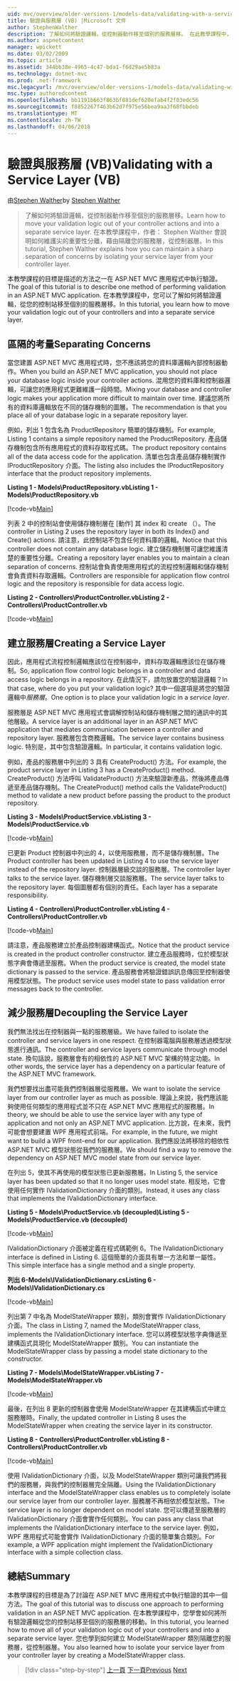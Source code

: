 ```yaml
---
uid: mvc/overview/older-versions-1/models-data/validating-with-a-service-layer-vb
title: 驗證與服務層 (VB) |Microsoft 文件
author: StephenWalther
description: 了解如何將驗證邏輯，從控制器動作移至個別的服務層移。 在此教學課程中，說明作者： Stephen Walther 如何您...
ms.author: aspnetcontent
manager: wpickett
ms.date: 03/02/2009
ms.topic: article
ms.assetid: 344bb38e-4965-4c47-bda1-f6d29ae5b83a
ms.technology: dotnet-mvc
ms.prod: .net-framework
msc.legacyurl: /mvc/overview/older-versions-1/models-data/validating-with-a-service-layer-vb
msc.type: authoredcontent
ms.openlocfilehash: bb1191b663f863bf881def620efab4f2f03edc56
ms.sourcegitcommit: f8852267f463b62d7f975e56bea9aa3f68fbbdeb
ms.translationtype: MT
ms.contentlocale: zh-TW
ms.lasthandoff: 04/06/2018
---
```

<a name="validating-with-a-service-layer-vb"></a><span data-ttu-id="d8f8b-104">驗證與服務層 (VB)</span><span class="sxs-lookup"><span data-stu-id="d8f8b-104">Validating with a Service Layer (VB)</span></span>
====================
<span data-ttu-id="d8f8b-105">由[Stephen Walther](https://github.com/StephenWalther)</span><span class="sxs-lookup"><span data-stu-id="d8f8b-105">by [Stephen Walther](https://github.com/StephenWalther)</span></span>

> <span data-ttu-id="d8f8b-106">了解如何將驗證邏輯，從控制器動作移至個別的服務層移。</span><span class="sxs-lookup"><span data-stu-id="d8f8b-106">Learn how to move your validation logic out of your controller actions and into a separate service layer.</span></span> <span data-ttu-id="d8f8b-107">在本教學課程中，作者： Stephen Walther 會說明如何維護尖的重要性分離，藉由隔離您的服務層，從控制器層。</span><span class="sxs-lookup"><span data-stu-id="d8f8b-107">In this tutorial, Stephen Walther explains how you can maintain a sharp separation of concerns by isolating your service layer from your controller layer.</span></span>


<span data-ttu-id="d8f8b-108">本教學課程的目標是描述的方法之一在 ASP.NET MVC 應用程式中執行驗證。</span><span class="sxs-lookup"><span data-stu-id="d8f8b-108">The goal of this tutorial is to describe one method of performing validation in an ASP.NET MVC application.</span></span> <span data-ttu-id="d8f8b-109">在本教學課程中，您可以了解如何將驗證邏輯，從您的控制站移至個別的服務層移。</span><span class="sxs-lookup"><span data-stu-id="d8f8b-109">In this tutorial, you learn how to move your validation logic out of your controllers and into a separate service layer.</span></span>

## <a name="separating-concerns"></a><span data-ttu-id="d8f8b-110">區隔的考量</span><span class="sxs-lookup"><span data-stu-id="d8f8b-110">Separating Concerns</span></span>

<span data-ttu-id="d8f8b-111">當您建置 ASP.NET MVC 應用程式時，您不應該將您的資料庫邏輯內部控制器動作。</span><span class="sxs-lookup"><span data-stu-id="d8f8b-111">When you build an ASP.NET MVC application, you should not place your database logic inside your controller actions.</span></span> <span data-ttu-id="d8f8b-112">混用您的資料庫和控制器邏輯，可讓您的應用程式更難維護一段時間。</span><span class="sxs-lookup"><span data-stu-id="d8f8b-112">Mixing your database and controller logic makes your application more difficult to maintain over time.</span></span> <span data-ttu-id="d8f8b-113">建議您將所有的資料庫邏輯放在不同的儲存機制的圖層。</span><span class="sxs-lookup"><span data-stu-id="d8f8b-113">The recommendation is that you place all of your database logic in a separate repository layer.</span></span>

<span data-ttu-id="d8f8b-114">例如，列出 1 包含名為 ProductRepository 簡單的儲存機制。</span><span class="sxs-lookup"><span data-stu-id="d8f8b-114">For example, Listing 1 contains a simple repository named the ProductRepository.</span></span> <span data-ttu-id="d8f8b-115">產品儲存機制包含所有應用程式的資料存取程式碼。</span><span class="sxs-lookup"><span data-stu-id="d8f8b-115">The product repository contains all of the data access code for the application.</span></span> <span data-ttu-id="d8f8b-116">清單也包含產品儲存機制實作 IProductRepository 介面。</span><span class="sxs-lookup"><span data-stu-id="d8f8b-116">The listing also includes the IProductRepository interface that the product repository implements.</span></span>

<span data-ttu-id="d8f8b-117">**Listing 1 - Models\ProductRepository.vb**</span><span class="sxs-lookup"><span data-stu-id="d8f8b-117">**Listing 1 - Models\ProductRepository.vb**</span></span>

[!code-vb[Main](validating-with-a-service-layer-vb/samples/sample1.vb)]

<span data-ttu-id="d8f8b-118">列表 2 中的控制站會使用儲存機制層在 [動作] 其 index 和 create （）。</span><span class="sxs-lookup"><span data-stu-id="d8f8b-118">The controller in Listing 2 uses the repository layer in both its Index() and Create() actions.</span></span> <span data-ttu-id="d8f8b-119">請注意，此控制站不包含任何資料庫的邏輯。</span><span class="sxs-lookup"><span data-stu-id="d8f8b-119">Notice that this controller does not contain any database logic.</span></span> <span data-ttu-id="d8f8b-120">建立儲存機制層可讓您維護清楚的重要性分離。</span><span class="sxs-lookup"><span data-stu-id="d8f8b-120">Creating a repository layer enables you to maintain a clean separation of concerns.</span></span> <span data-ttu-id="d8f8b-121">控制站會負責使用應用程式的流程控制邏輯和儲存機制會負責資料存取邏輯。</span><span class="sxs-lookup"><span data-stu-id="d8f8b-121">Controllers are responsible for application flow control logic and the repository is responsible for data access logic.</span></span>

<span data-ttu-id="d8f8b-122">**Listing 2 - Controllers\ProductController.vb**</span><span class="sxs-lookup"><span data-stu-id="d8f8b-122">**Listing 2 - Controllers\ProductController.vb**</span></span>

[!code-vb[Main](validating-with-a-service-layer-vb/samples/sample2.vb)]

## <a name="creating-a-service-layer"></a><span data-ttu-id="d8f8b-123">建立服務層</span><span class="sxs-lookup"><span data-stu-id="d8f8b-123">Creating a Service Layer</span></span>

<span data-ttu-id="d8f8b-124">因此，應用程式流程控制邏輯應該位在控制器中，資料存取邏輯應該位在儲存機制。</span><span class="sxs-lookup"><span data-stu-id="d8f8b-124">So, application flow control logic belongs in a controller and data access logic belongs in a repository.</span></span> <span data-ttu-id="d8f8b-125">在此情況下，請勿放置您的驗證邏輯？</span><span class="sxs-lookup"><span data-stu-id="d8f8b-125">In that case, where do you put your validation logic?</span></span> <span data-ttu-id="d8f8b-126">其中一個選項是將您的驗證邏輯中*服務層*。</span><span class="sxs-lookup"><span data-stu-id="d8f8b-126">One option is to place your validation logic in a *service layer*.</span></span>

<span data-ttu-id="d8f8b-127">服務層是 ASP.NET MVC 應用程式會調解控制站和儲存機制層之間的通訊中的其他層級。</span><span class="sxs-lookup"><span data-stu-id="d8f8b-127">A service layer is an additional layer in an ASP.NET MVC application that mediates communication between a controller and repository layer.</span></span> <span data-ttu-id="d8f8b-128">服務層包含商務邏輯。</span><span class="sxs-lookup"><span data-stu-id="d8f8b-128">The service layer contains business logic.</span></span> <span data-ttu-id="d8f8b-129">特別是，其中包含驗證邏輯。</span><span class="sxs-lookup"><span data-stu-id="d8f8b-129">In particular, it contains validation logic.</span></span>

<span data-ttu-id="d8f8b-130">例如，產品的服務層中列出的 3 具有 CreateProduct() 方法。</span><span class="sxs-lookup"><span data-stu-id="d8f8b-130">For example, the product service layer in Listing 3 has a CreateProduct() method.</span></span> <span data-ttu-id="d8f8b-131">CreateProduct() 方法呼叫 ValidateProduct() 方法來驗證新產品，然後將產品傳遞至產品儲存機制。</span><span class="sxs-lookup"><span data-stu-id="d8f8b-131">The CreateProduct() method calls the ValidateProduct() method to validate a new product before passing the product to the product repository.</span></span>

<span data-ttu-id="d8f8b-132">**Listing 3 - Models\ProductService.vb**</span><span class="sxs-lookup"><span data-stu-id="d8f8b-132">**Listing 3 - Models\ProductService.vb**</span></span>

[!code-vb[Main](validating-with-a-service-layer-vb/samples/sample3.vb)]

<span data-ttu-id="d8f8b-133">已更新 Product 控制器中列出的 4，以使用服務層，而不是儲存機制層。</span><span class="sxs-lookup"><span data-stu-id="d8f8b-133">The Product controller has been updated in Listing 4 to use the service layer instead of the repository layer.</span></span> <span data-ttu-id="d8f8b-134">控制器層級交談的服務層。</span><span class="sxs-lookup"><span data-stu-id="d8f8b-134">The controller layer talks to the service layer.</span></span> <span data-ttu-id="d8f8b-135">儲存機制層交談服務層。</span><span class="sxs-lookup"><span data-stu-id="d8f8b-135">The service layer talks to the repository layer.</span></span> <span data-ttu-id="d8f8b-136">每個圖層都有個別的責任。</span><span class="sxs-lookup"><span data-stu-id="d8f8b-136">Each layer has a separate responsibility.</span></span>

<span data-ttu-id="d8f8b-137">**Listing 4 - Controllers\ProductController.vb**</span><span class="sxs-lookup"><span data-stu-id="d8f8b-137">**Listing 4 - Controllers\ProductController.vb**</span></span>

[!code-vb[Main](validating-with-a-service-layer-vb/samples/sample4.vb)]

<span data-ttu-id="d8f8b-138">請注意，產品服務建立於產品控制器建構函式。</span><span class="sxs-lookup"><span data-stu-id="d8f8b-138">Notice that the product service is created in the product controller constructor.</span></span> <span data-ttu-id="d8f8b-139">建立產品服務時，位於模型狀態字典會傳遞至服務。</span><span class="sxs-lookup"><span data-stu-id="d8f8b-139">When the product service is created, the model state dictionary is passed to the service.</span></span> <span data-ttu-id="d8f8b-140">產品服務會將驗證錯誤訊息傳回至控制器使用模型狀態。</span><span class="sxs-lookup"><span data-stu-id="d8f8b-140">The product service uses model state to pass validation error messages back to the controller.</span></span>

## <a name="decoupling-the-service-layer"></a><span data-ttu-id="d8f8b-141">減少服務層</span><span class="sxs-lookup"><span data-stu-id="d8f8b-141">Decoupling the Service Layer</span></span>

<span data-ttu-id="d8f8b-142">我們無法找出在控制器與一點的服務層級。</span><span class="sxs-lookup"><span data-stu-id="d8f8b-142">We have failed to isolate the controller and service layers in one respect.</span></span> <span data-ttu-id="d8f8b-143">在控制器電腦與服務層透過模型狀態進行通訊。</span><span class="sxs-lookup"><span data-stu-id="d8f8b-143">The controller and service layers communicate through model state.</span></span> <span data-ttu-id="d8f8b-144">換句話說，服務層會有的相依性的 ASP.NET MVC 架構的特定功能。</span><span class="sxs-lookup"><span data-stu-id="d8f8b-144">In other words, the service layer has a dependency on a particular feature of the ASP.NET MVC framework.</span></span>

<span data-ttu-id="d8f8b-145">我們想要找出盡可能我們控制器層從服務層。</span><span class="sxs-lookup"><span data-stu-id="d8f8b-145">We want to isolate the service layer from our controller layer as much as possible.</span></span> <span data-ttu-id="d8f8b-146">理論上來說，我們應該能夠使用任何類型的應用程式並不只在 ASP.NET MVC 應用程式的服務層。</span><span class="sxs-lookup"><span data-stu-id="d8f8b-146">In theory, we should be able to use the service layer with any type of application and not only an ASP.NET MVC application.</span></span> <span data-ttu-id="d8f8b-147">比方說，在未來，我們可能會想要建置 WPF 應用程式前端。</span><span class="sxs-lookup"><span data-stu-id="d8f8b-147">For example, in the future, we might want to build a WPF front-end for our application.</span></span> <span data-ttu-id="d8f8b-148">我們應設法將移除的相依性 ASP.NET MVC 模型狀態從我們的服務層。</span><span class="sxs-lookup"><span data-stu-id="d8f8b-148">We should find a way to remove the dependency on ASP.NET MVC model state from our service layer.</span></span>

<span data-ttu-id="d8f8b-149">在列出 5，使其不再使用的模型狀態已更新服務層。</span><span class="sxs-lookup"><span data-stu-id="d8f8b-149">In Listing 5, the service layer has been updated so that it no longer uses model state.</span></span> <span data-ttu-id="d8f8b-150">相反地，它會使用任何實作 IValidationDictionary 介面的類別。</span><span class="sxs-lookup"><span data-stu-id="d8f8b-150">Instead, it uses any class that implements the IValidationDictionary interface.</span></span>

<span data-ttu-id="d8f8b-151">**Listing 5 - Models\ProductService.vb (decoupled)**</span><span class="sxs-lookup"><span data-stu-id="d8f8b-151">**Listing 5 - Models\ProductService.vb (decoupled)**</span></span>

[!code-vb[Main](validating-with-a-service-layer-vb/samples/sample5.vb)]

<span data-ttu-id="d8f8b-152">IValidationDictionary 介面被定義在程式碼範例 6。</span><span class="sxs-lookup"><span data-stu-id="d8f8b-152">The IValidationDictionary interface is defined in Listing 6.</span></span> <span data-ttu-id="d8f8b-153">這個簡單的介面具有單一方法和單一屬性。</span><span class="sxs-lookup"><span data-stu-id="d8f8b-153">This simple interface has a single method and a single property.</span></span>

<span data-ttu-id="d8f8b-154">**列出 6-Models\IValidationDictionary.cs**</span><span class="sxs-lookup"><span data-stu-id="d8f8b-154">**Listing 6 - Models\IValidationDictionary.cs**</span></span>

[!code-vb[Main](validating-with-a-service-layer-vb/samples/sample6.vb)]

<span data-ttu-id="d8f8b-155">列出第 7 中名為 ModelStateWrapper 類別，類別會實作 IValidationDictionary 介面。</span><span class="sxs-lookup"><span data-stu-id="d8f8b-155">The class in Listing 7, named the ModelStateWrapper class, implements the IValidationDictionary interface.</span></span> <span data-ttu-id="d8f8b-156">您可以將模型狀態字典傳遞至建構函式具現化 ModelStateWrapper 類別。</span><span class="sxs-lookup"><span data-stu-id="d8f8b-156">You can instantiate the ModelStateWrapper class by passing a model state dictionary to the constructor.</span></span>

<span data-ttu-id="d8f8b-157">**Listing 7 - Models\ModelStateWrapper.vb**</span><span class="sxs-lookup"><span data-stu-id="d8f8b-157">**Listing 7 - Models\ModelStateWrapper.vb**</span></span>

[!code-vb[Main](validating-with-a-service-layer-vb/samples/sample7.vb)]

<span data-ttu-id="d8f8b-158">最後，在列出 8 更新的控制器會使用 ModelStateWrapper 在其建構函式中建立服務層時。</span><span class="sxs-lookup"><span data-stu-id="d8f8b-158">Finally, the updated controller in Listing 8 uses the ModelStateWrapper when creating the service layer in its constructor.</span></span>

<span data-ttu-id="d8f8b-159">**Listing 8 - Controllers\ProductController.vb**</span><span class="sxs-lookup"><span data-stu-id="d8f8b-159">**Listing 8 - Controllers\ProductController.vb**</span></span>

[!code-vb[Main](validating-with-a-service-layer-vb/samples/sample8.vb)]

<span data-ttu-id="d8f8b-160">使用 IValidationDictionary 介面，以及 ModelStateWrapper 類別可讓我們將我們的服務層，與我們的控制器層完全隔離。</span><span class="sxs-lookup"><span data-stu-id="d8f8b-160">Using the IValidationDictionary interface and the ModelStateWrapper class enables us to completely isolate our service layer from our controller layer.</span></span> <span data-ttu-id="d8f8b-161">服務層不再相依於模型狀態。</span><span class="sxs-lookup"><span data-stu-id="d8f8b-161">The service layer is no longer dependent on model state.</span></span> <span data-ttu-id="d8f8b-162">您可以傳遞至服務層的 IValidationDictionary 介面會實作任何類別。</span><span class="sxs-lookup"><span data-stu-id="d8f8b-162">You can pass any class that implements the IValidationDictionary interface to the service layer.</span></span> <span data-ttu-id="d8f8b-163">例如，WPF 應用程式可能會實作 IValidationDictionary 介面的簡單集合類別。</span><span class="sxs-lookup"><span data-stu-id="d8f8b-163">For example, a WPF application might implement the IValidationDictionary interface with a simple collection class.</span></span>

## <a name="summary"></a><span data-ttu-id="d8f8b-164">總結</span><span class="sxs-lookup"><span data-stu-id="d8f8b-164">Summary</span></span>

<span data-ttu-id="d8f8b-165">本教學課程的目標是為了討論在 ASP.NET MVC 應用程式中執行驗證的其中一個方法。</span><span class="sxs-lookup"><span data-stu-id="d8f8b-165">The goal of this tutorial was to discuss one approach to performing validation in an ASP.NET MVC application.</span></span> <span data-ttu-id="d8f8b-166">在本教學課程中，您學會如何將所有驗證邏輯從您的控制站移至個別的服務層的移動。</span><span class="sxs-lookup"><span data-stu-id="d8f8b-166">In this tutorial, you learned how to move all of your validation logic out of your controllers and into a separate service layer.</span></span> <span data-ttu-id="d8f8b-167">您也學到如何建立 ModelStateWrapper 類別隔離您的服務層，從控制器層。</span><span class="sxs-lookup"><span data-stu-id="d8f8b-167">You also learned how to isolate your service layer from your controller layer by creating a ModelStateWrapper class.</span></span>

> [!div class="step-by-step"]
> <span data-ttu-id="d8f8b-168">[上一頁](validating-with-the-idataerrorinfo-interface-vb.md)
> [下一頁](validation-with-the-data-annotation-validators-vb.md)</span><span class="sxs-lookup"><span data-stu-id="d8f8b-168">[Previous](validating-with-the-idataerrorinfo-interface-vb.md)
[Next](validation-with-the-data-annotation-validators-vb.md)</span></span>
